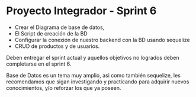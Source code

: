 # Proyecto Integrador - Sprint 6
- Crear el Diagrama de base de datos,
- El Script de creación de la BD
- Configurar la conexión de nuestro backend con la BD usando sequelize
- CRUD de productos y de usuarios.

Deben entregar el sprint actual y aquellos objetivos no logrados deben completarse en el sprint 6.

Base de Datos es un tema muy amplio, asi como también sequelize, les recomendamos que sigan investigando y practicando para adquirir nuevos conocimientos, y/o reforzar los que ya poseen. 

